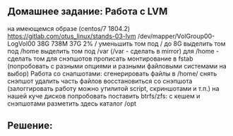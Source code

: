 ## Домашнее задание: Работа с LVM
на имеющемся образе (centos/7 1804.2) https://gitlab.com/otus_linux/stands-03-lvm
/dev/mapper/VolGroup00-LogVol00 38G 738M 37G 2% /
уменьшить том под / до 8G
выделить том под /home
выделить том под /var (/var - сделать в mirror)
для /home - сделать том для снэпшотов
прописать монтирование в fstab (попробовать с разными опциями и разными файловыми системами на выбор)
Работа со снапшотами:
сгенерировать файлы в /home/
снять снэпшот
удалить часть файлов
восстановиться со снэпшота
(залоггировать работу можно утилитой script, скриншотами и т.п.)
на нашей куче дисков попробовать поставить btrfs/zfs:
с кешем и снэпшотами
разметить здесь каталог /opt
## Решение:

